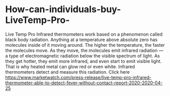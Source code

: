 # How-can-individuals-buy-LiveTemp-Pro-
Live Temp Pro Infrared thermometers work based on a phenomenon called black body radiation. Anything at a temperature above absolute zero has molecules inside of it moving around. The higher the temperature, the faster the molecules move. As they move, the molecules emit infrared radiation — a type of electromagnetic radiation below the visible spectrum of light. As they get hotter, they emit more infrared, and even start to emit visible light. That is why heated metal can glow red or even white. Infrared thermometers detect and measure this radiation.  Click here https://www.marketwatch.com/press-release/live-temp-pro-infrared-thermometer-able-to-detect-fever-without-contact-report-2020-2020-04-25
